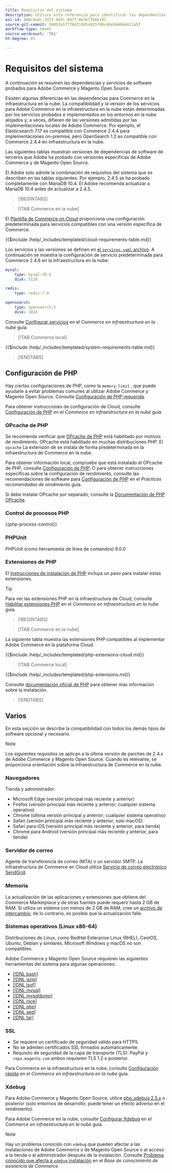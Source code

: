 ```yaml
---
title: Requisitos del sistema
description: Utilice esta referencia para identificar las dependencias de software necesarias que se han probado con las versiones de Adobe Commerce y Magento Open Source.
exl-id: 008c9edc-7d72-403c-847f-0e3b77bbb197
source-git-commit: 56052a5777b8719d5a9257d0c48e5640a6812a5f
workflow-type: tm+mt
source-wordcount: '761'
ht-degree: 0%

---
```


# Requisitos del sistema

A continuación se resumen las dependencias y servicios de software probados para Adobe Commerce y Magento Open Source.

Existen algunas diferencias en las dependencias para Commerce en la infraestructura en la nube. La compatibilidad y la versión de los servicios para Adobe Commerce en la infraestructura en la nube están determinadas por los servicios probados e implementados en los entornos en la nube alojados y, a veces, difieren de las versiones admitidas por las implementaciones locales de Adobe Commerce. Por ejemplo, el Elasticsearch 7.17 es compatible con Commerce 2.4.4 para implementaciones on-premise, pero OpenSearch 1.2 es compatible con Commerce 2.4.4 en infraestructura en la nube.

Las siguientes tablas muestran versiones de dependencias de software de terceros que Adobe ha probado con versiones específicas de Adobe Commerce y de Magento Open Source.

El Adobe solo admite la combinación de requisitos del sistema que se describen en las tablas siguientes. Por ejemplo, 2.4.5 se ha probado completamente con MariaDB 10.4. El Adobe recomienda actualizar a MariaDB 10.4 antes de actualizar a 2.4.5.

>[!BEGINTABS]

>[!TAB Commerce en la nube]

El [Plantilla de Commerce on Cloud](https://github.com/magento/magento-cloud) proporciona una configuración predeterminada para servicios compatibles con una versión específica de Commerce.

{{$include /help/_includes/templated/cloud-requirements-table.md}}

Los servicios y las versiones se definen en [el `services.yaml` archivo](https://github.com/magento/magento-cloud/blob/master/.magento/services.yaml). A continuación se muestra la configuración de servicio predeterminada para Commerce 2.4.6 en la infraestructura en la nube:

```yaml
mysql:
    type: mysql:10.6
    disk: 5120

redis:
    type: redis:7.0

opensearch:
    type: opensearch:2
    disk: 1024
```

Consulte [Configurar servicios](https://experienceleague.adobe.com/docs/commerce-cloud-service/user-guide/configure/service/services-yaml.html) en el _Commerce en infraestructura en la nube_ guía.

>[!TAB Commerce local]

{{$include /help/_includes/templated/system-requirements-table.md}}

>[!ENDTABS]

## Configuración de PHP

Hay ciertas configuraciones de PHP, como la `memory_limit` , que puede ayudarle a evitar problemas comunes al utilizar Adobe Commerce y Magento Open Source. Consulte [Configuración de PHP requerida](prerequisites/php-settings.md).

Para obtener instrucciones de configuración de Cloud, consulte [Configuración de PHP](https://experienceleague.adobe.com/docs/commerce-cloud-service/user-guide/configure/app/php-settings.html) en el _Commerce en infraestructura en la nube_ guía.

### OPcache de PHP

Se recomienda verificar que [OPcache de PHP](https://www.php.net/manual/en/intro.opcache.php) está habilitado por motivos de rendimiento. OPcache está habilitado en muchas distribuciones PHP. El `opcache` La extensión de se instala de forma predeterminada en la infraestructura de Commerce en la nube.

Para obtener información local, compruebe que está instalado el OPcache de PHP, consulte [Configuración de PHP](prerequisites/php-settings.md). O para obtener instrucciones específicas sobre la configuración de rendimiento, consulte las recomendaciones de software para [Configuración de PHP](https://experienceleague.adobe.com/docs/commerce-operations/performance-best-practices/software.html#php-settings) en el _Prácticas recomendadas de rendimiento_ guía.

Si debe instalar OPcache por separado, consulte la [Documentación de PHP OPcache](https://www.php.net/manual/en/opcache.setup.php).

### Control de procesos PHP

{{php-process-control}}

### PHPUnit

PHPUnit (como herramienta de línea de comandos) 9.0.0

### Extensiones de PHP

El [Instrucciones de instalación de PHP](prerequisites/php-settings.md) incluya un paso para instalar estas extensiones.

>[!TIP]
>
>Para ver las extensiones PHP en la infraestructura de Cloud, consulte [Habilitar extensiones PHP](https://experienceleague.adobe.com/docs/commerce-cloud-service/user-guide/configure/app/php-settings.html#enable-extensions) en el _Commerce en infraestructura en la nube_ guía.

>[!BEGINTABS]

>[!TAB Commerce en la nube]

La siguiente tabla muestra las extensiones PHP compatibles al implementar Adobe Commerce en la plataforma Cloud.

{{$include /help/_includes/templated/php-extensions-cloud.md}}

>[!TAB Commerce local]

{{$include /help/_includes/templated/php-extensions.md}}

Consulte [documentación oficial de PHP](https://www.php.net/manual/en/extensions.php) para obtener más información sobre la instalación.

>[!ENDTABS]

## Varios

En esta sección se describe la compatibilidad con todos los demás tipos de software opcional y necesario.

>[!NOTE]
>
>Los siguientes requisitos se aplican a la última versión de parches de 2.4.x de Adobe Commerce y Magento Open Source. Cuando es relevante, se proporciona orientación sobre la infraestructura de Commerce en la nube.

### Navegadores

Tienda y administrador:

- Microsoft Edge (versión principal más reciente y anterior)
- Firefox (versión principal más reciente y anterior; cualquier sistema operativo)
- Chrome (última versión principal y anterior; cualquier sistema operativo)
- Safari (versión principal más reciente y anterior; solo macOS)
- Safari para iOS (versión principal más reciente y anterior, para tienda)
- Chrome para Android (versión principal más reciente y anterior, para tienda)

### Servidor de correo

Agente de transferencia de correo (MTA) o un servidor SMTP. La infraestructura de Commerce en Cloud utiliza [Servicio de correo electrónico SendGrid](https://experienceleague.adobe.com/docs/commerce-cloud-service/user-guide/project/sendgrid.html).

### Memoria

La actualización de las aplicaciones y extensiones que obtiene del Commerce Marketplace y de otras fuentes puede requerir hasta 2 GB de RAM. Si utiliza un sistema con menos de 2 GB de RAM, cree un [archivo de intercambio](https://support.magento.com/hc/en-us/articles/360032980432); de lo contrario, es posible que la actualización falle.

### Sistemas operativos (Linux x86-64)

Distribuciones de Linux, como RedHat Enterprise Linux (RHEL), CentOS, Ubuntu, Debian y similares. Microsoft Windows y macOS no son compatibles.

Adobe Commerce y Magento Open Source requieren las siguientes herramientas del sistema para algunas operaciones:

- [[!DNL bash]](https://www.gnu.org/software/bash/)
- [[!DNL gzip]](https://www.gzip.org/)
- [[!DNL lsof]](https://linux.die.net/man/8/lsof)
- [[!DNL mysql]](https://www.mysql.com/)
- [[!DNL mysqldump]](https://dev.mysql.com/doc/refman/8.0/en/mysqldump.html)
- [[!DNL nice]](https://linux.die.net/man/1/nice)
- [[!DNL php]](https://www.php.net/)
- [[!DNL sed]](https://www.gnu.org/software/sed/manual/sed.html)
- [[!DNL tar]](https://linux.die.net/man/1/tar)

### SSL

- Se requiere un certificado de seguridad válido para HTTPS.
- No se admiten certificados SSL firmados automáticamente.
- Requisito de seguridad de la capa de transporte (TLS): PayPal y `repo.magento.com` ambos requieren TLS 1.2 o posterior.

Para Commerce en la infraestructura en la nube, consulte [Configuración rápida](https://experienceleague.adobe.com/docs/commerce-cloud-service/user-guide/cdn/setup-fastly/fastly-configuration.html) en el _Commerce en infraestructura en la nube_ guía.

### Xdebug

Para Adobe Commerce y Magento Open Source, utilice [php_xdebug 2.5.x](https://xdebug.org/download) o posterior (solo entornos de desarrollo; puede tener un efecto adverso en el rendimiento).

Para Adobe Commerce en la nube, consulte [Configurar Xdebug](https://experienceleague.adobe.com/docs/commerce-cloud-service/user-guide/develop/test/debug.html) en el _Commerce en infraestructura en la nube_ guía.

>[!NOTE]
>
>Hay un problema conocido con `xdebug` que pueden afectar a las instalaciones de Adobe Commerce o de Magento Open Source o al acceso a la tienda o al administrador después de la instalación. Consulte [Problema conocido que afecta a `xdebug` instalación](https://experienceleague.adobe.com/docs/commerce-knowledge-base/kb/troubleshooting/miscellaneous/known-issues-that-affect-installation.html) en el _Base de conocimiento de asistencia de Commerce_.
